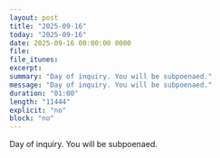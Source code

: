 ```yaml
---
layout: post
title: "2025-09-16"
today: "2025-09-16"
date: 2025-09-16 00:00:00 0000
file:
file_itunes:
excerpt:
summary: "Day of inquiry. You will be subpoenaed."
message: "Day of inquiry. You will be subpoenaed."
duration: "01:00"
length: "11444"
explicit: "no"
block: "no"
---
```

Day of inquiry. You will be subpoenaed.

